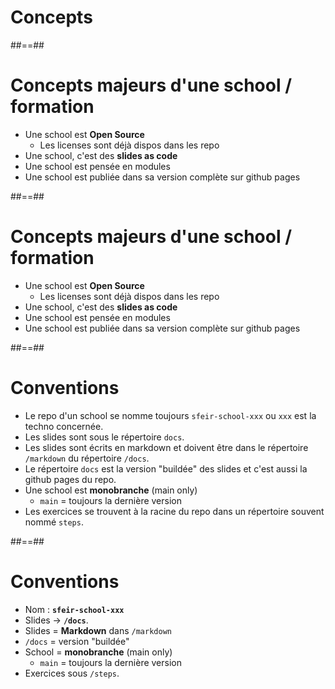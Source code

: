 <!-- .slide: class="transition" -->

# Concepts

##==##

<!-- .slide: data-type-show="restit" -->

# Concepts majeurs d'une school / formation

- Une school est **Open Source**
  - Les licenses sont déjà dispos dans les repo
- Une school, c'est des **slides as code**
- Une school est pensée en modules
- Une school est publiée dans sa version complète sur github pages

##==##

<!-- .slide: data-type-show="prez" -->

# Concepts majeurs d'une school / formation

- Une school est **Open Source**
  - Les licenses sont déjà dispos dans les repo
- Une school, c'est des **slides as code**
- Une school est pensée en modules
- Une school est publiée dans sa version complète sur github pages
<!-- .element: class="list-fragment" -->

##==##

<!-- .slide: data-type-show="restit" -->

# Conventions

<!-- prettier-ignore -->
- Le repo d'un school se nomme toujours `sfeir-school-xxx` ou `xxx` est la techno concernée.
- Les slides sont sous le répertoire `docs`.
- Les slides sont écrits en markdown et doivent être dans le répertoire `/markdown` du répertoire `/docs`.
- Le répertoire `docs` est la version "buildée" des slides et c'est aussi la github pages du repo.
- Une school est **monobranche** (main only)
  - `main` = toujours la dernière version
- Les exercices se trouvent à la racine du repo dans un répertoire souvent nommé `steps`.

##==##

<!-- .slide: data-type-show="prez" -->

# Conventions

<!-- prettier-ignore -->
- Nom : **`sfeir-school-xxx`**
- Slides  -> **`/docs`**.
- Slides = **Markdown** dans `/markdown`
- `/docs` =  version "buildée"
- School = **monobranche** (main only)
  - `main` = toujours la dernière version
- Exercices sous `/steps`.
<!-- .element: class="list-fragment" -->
